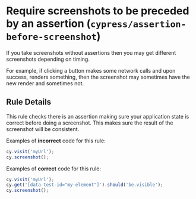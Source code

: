 # Require screenshots to be preceded by an assertion (`cypress/assertion-before-screenshot`)

<!-- end auto-generated rule header -->
If you take screenshots without assertions then you may get different screenshots depending on timing.

For example, if clicking a button makes some network calls and upon success, renders something, then the screenshot may sometimes have the new render and sometimes not.

## Rule Details

This rule checks there is an assertion making sure your application state is correct before doing a screenshot. This makes sure the result of the screenshot will be consistent.

Examples of **incorrect** code for this rule:

```js
cy.visit('myUrl');
cy.screenshot();
```

Examples of **correct** code for this rule:

```js
cy.visit('myUrl');
cy.get('[data-test-id="my-element"]').should('be.visible');
cy.screenshot();
```
